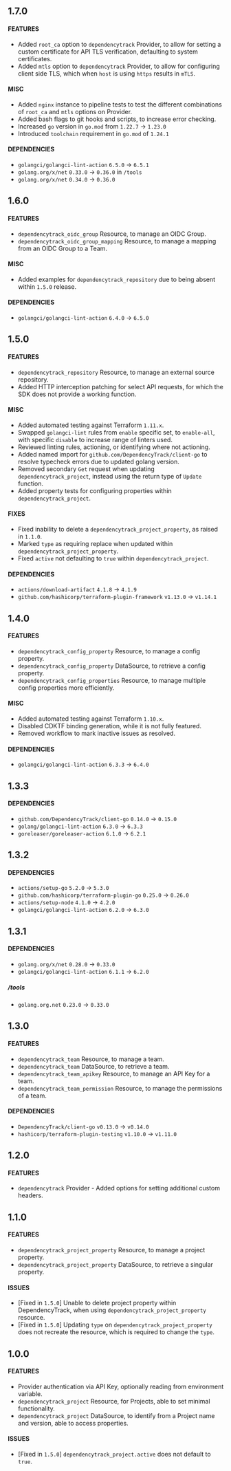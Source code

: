 ## 1.7.0

#### FEATURES
- Added `root_ca` option to `dependencytrack` Provider, to allow for setting a custom certificate for API TLS verification, defaulting to system certificates.
- Added `mtls` option to `dependencytrack` Provider, to allow for configuring client side TLS, which when `host` is using `https` results in `mTLS`.

#### MISC
- Added `nginx` instance to pipeline tests to test the different combinations of `root_ca` and `mtls` options on Provider.
- Added bash flags to git hooks and scripts, to increase error checking.
- Increased `go` version in `go.mod` from `1.22.7` -> `1.23.0`
- Introduced `toolchain` requirement in `go.mod` of `1.24.1`

#### DEPENDENCIES
- `golangci/golangci-lint-action` `6.5.0` -> `6.5.1`
- `golang.org/x/net` `0.33.0` -> `0.36.0` in `/tools`
- `golang.org/x/net` `0.34.0` -> `0.36.0`

## 1.6.0

#### FEATURES
- `dependencytrack_oidc_group` Resource, to manage an OIDC Group.
- `dependencytrack_oidc_group_mapping` Resource, to manage a mapping from an OIDC Group to a Team.

#### MISC
- Added examples for `dependencytrack_repository` due to being absent within `1.5.0` release.

#### DEPENDENCIES
- `golangci/golangci-lint-action` `6.4.0` -> `6.5.0`

## 1.5.0

#### FEATURES
- `dependencytrack_repository` Resource, to manage an external source repository.
- Added HTTP interception patching for select API requests, for which the SDK does not provide a working function.

#### MISC
- Added automated testing against Terraform `1.11.x`.
- Swapped `golangci-lint` rules from `enable` specific set, to `enable-all`, with specific `disable` to increase range of linters used.
- Reviewed linting rules, actioning, or identifying where not actioning.
- Added named import for `github.com/DependencyTrack/client-go` to resolve typecheck errors due to updated golang version.
- Removed secondary `Get` request when updating `dependencytrack_project`, instead using the return type of `Update` function.
- Added property tests for configuring properties within `dependencytrack_project`.

#### FIXES
- Fixed inability to delete a `dependencytrack_project_property`, as raised in `1.1.0`.
- Marked `type` as requiring replace when updated within `dependencytrack_project_property`.
- Fixed `active` not defaulting to `true` within `dependencytrack_project`.

#### DEPENDENCIES
- `actions/download-artifact` `4.1.8` -> `4.1.9`
- `github.com/hashicorp/terraform-plugin-framework` `v1.13.0` -> `v1.14.1`

## 1.4.0

#### FEATURES
- `dependencytrack_config_property` Resource, to manage a config property.
- `dependencytrack_config_property` DataSource, to retrieve a config property.
- `dependencytrack_config_properties` Resource, to manage multiple config properties more efficiently.

#### MISC
- Added automated testing against Terraform `1.10.x`.
- Disabled CDKTF binding generation, while it is not fully featured.
- Removed workflow to mark inactive issues as resolved.

#### DEPENDENCIES
- `golangci/golangci-lint-action` `6.3.3` -> `6.4.0`

## 1.3.3

#### DEPENDENCIES
- `github.com/DependencyTrack/client-go` `0.14.0` -> `0.15.0`
- `golang/golangci-lint-action` `6.3.0` -> `6.3.3`
- `goreleaser/goreleaser-action` `6.1.0` -> `6.2.1`

## 1.3.2

#### DEPENDENCIES
- `actions/setup-go` `5.2.0` -> `5.3.0`
- `github.com/hashicorp/terraform-plugin-go` `0.25.0` -> `0.26.0`
- `actions/setup-node` `4.1.0` -> `4.2.0`
- `golangci/golangci-lint-action` `6.2.0` -> `6.3.0`

## 1.3.1

#### DEPENDENCIES
- `golang.org/x/net` `0.28.0` -> `0.33.0`
- `golangci/golangci-lint-action` `6.1.1` -> `6.2.0`

##### /tools
- `golang.org.net` `0.23.0` -> `0.33.0`

## 1.3.0

#### FEATURES
- `dependencytrack_team` Resource, to manage a team.
- `dependencytrack_team` DataSource, to retrieve a team.
- `dependencytrack_team_apikey` Resource, to manage an API Key for a team.
- `dependencytrack_team_permission` Resource, to manage the permissions of a team.

#### DEPENDENCIES
- `DependencyTrack/client-go` `v0.13.0` -> `v0.14.0`
- `hashicorp/terraform-plugin-testing` `v1.10.0` -> `v1.11.0`

## 1.2.0

#### FEATURES
- `dependencytrack` Provider - Added options for setting additional custom headers.

## 1.1.0

#### FEATURES
- `dependencytrack_project_property` Resource, to manage a project property.
- `dependencytrack_project_property` DataSource, to retrieve a singular property.

#### ISSUES
- [Fixed in `1.5.0`] Unable to delete project property within DependencyTrack, when using `dependencytrack_project_property` resource.
- [Fixed in `1.5.0`] Updating `type` on `dependencytrack_project_property` does not recreate the resource, which is required to change the `type`.

## 1.0.0

#### FEATURES
- Provider authentication via API Key, optionally reading from environment variable.
- `dependencytrack_project` Resource, for Projects, able to set minimal functionality.
- `dependencytrack_project` DataSource, to identify from a Project name and version, able to access properties.

#### ISSUES
- [Fixed in `1.5.0`] `dependencytrack_project.active` does not default to `true`.
